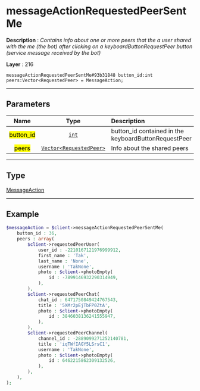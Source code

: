 # messageActionRequestedPeerSentMe

**Description** : *Contains info about one or more peers that the a user shared with the me \(the bot\) after clicking on a keyboardButtonRequestPeer button \(service message received by the bot\)*

**Layer** : 216

```tl
messageActionRequestedPeerSentMe#93b31848 button_id:int peers:Vector<RequestedPeer> = MessageAction;
```

---

## Parameters

| Name | Type | Description |
| :---: | :---: | :--- |
| <mark>button_id</mark> | [`int`](type/int) | button_id contained in the keyboardButtonRequestPeer |
| <mark>peers</mark> | [`Vector<RequestedPeer>`](type/RequestedPeer) | Info about the shared peers |

---

## Type

[MessageAction](type/MessageAction)

---

## Example

```php
$messageAction = $client->messageActionRequestedPeerSentMe(
	button_id : 36,
	peers : array(
		$client->requestedPeerUser(
			user_id : -2210167121976999912,
			first_name : 'Tak',
			last_name : 'None',
			username : 'TakNone',
			photo : $client->photoEmpty(
				id : -7899146932290314949,
			),
		),
		$client->requestedPeerChat(
			chat_id : 6471750849424767543,
			title : '5XMr2pEjTbFP0ZtA',
			photo : $client->photoEmpty(
				id : 3846038136241555947,
			),
		),
		$client->requestedPeerChannel(
			channel_id : -2889099271252140781,
			title : 'iqTWfIAGY5LSrsC1',
			username : 'TakNone',
			photo : $client->photoEmpty(
				id : 6462215862309132526,
			),
		),
	),
);
```